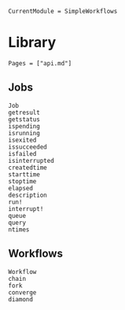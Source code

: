 ```@meta
CurrentModule = SimpleWorkflows
```

# Library

```@contents
Pages = ["api.md"]
```

## Jobs

```@docs
Job
getresult
getstatus
ispending
isrunning
isexited
issucceeded
isfailed
isinterrupted
createdtime
starttime
stoptime
elapsed
description
run!
interrupt!
queue
query
ntimes
```

## Workflows

```@docs
Workflow
chain
fork
converge
diamond
```
